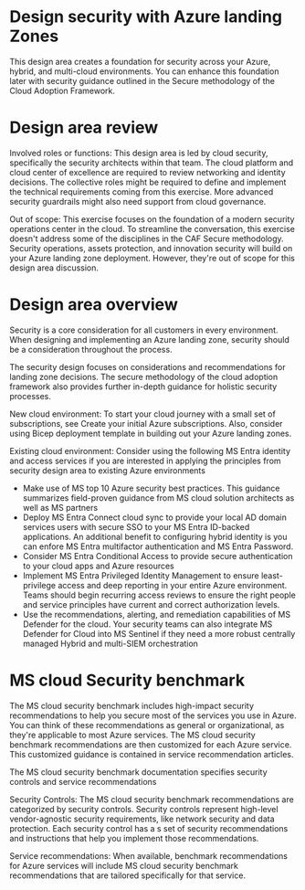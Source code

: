 # Design security with Azure landing Zones
This design area creates a foundation for security across your Azure, hybrid, and multi-cloud environments. You can enhance this foundation later with security guidance outlined in the Secure methodology of the Cloud Adoption Framework. 

# Design area review
Involved roles or functions: This design area is led by cloud security, specifically the security architects within that team. The cloud platform and cloud center of excellence are required to review networking and identity decisions. The collective roles might be required to define and implement the technical requirements coming from this exercise. More advanced security guardrails might also need support from cloud governance. 



Out of scope: This exercise focuses on the foundation of a modern security operations center in the cloud. To streamline the conversation, this exercise doesn't address some of the disciplines in the CAF Secure methodology. Security operations, assets protection, and innovation security will build on your Azure landing zone deployment. However, they're out of scope for this design area discussion. 

# Design area overview
Security is a core consideration for all customers in every environment. When designing and implementing an Azure landing zone, security should be a consideration throughout the process. 

The security design focuses on considerations and recommendations for landing zone decisions. The secure methodology of the cloud adoption framework also provides further in-depth guidance for holistic security processes.

New cloud environment: To start your cloud journey with a small set of subscriptions, see Create your initial Azure subscriptions. Also, consider using Bicep deployment template in building out your Azure landing zones. 

Existing cloud environment: Consider using the following MS Entra identity and access services if you are interested in applying the principles from security design area to existing Azure environments

- Make use of MS top 10 Azure security best practices. This guidance summarizes field-proven guidance from MS cloud solution architects as well as MS partners
- Deploy MS Entra Connect cloud sync to provide your local AD domain services users with secure SSO to your MS Entra ID-backed applications. An additional benefit to configuring hybrid identity is you can enfore MS Entra multifactor authentication and MS Entra Password.
- Consider MS Entra Conditional Access to provide secure authentication to your cloud apps and Azure resources
- Implement MS Entra Privileged Identity Management to ensure least-privilege access and deep reporting in your entire Azure environment. Teams should begin recurring access reviews to ensure the right people and service principles have current and correct authorization levels.
- Use the recommendations, alerting, and remediation capabilities of MS Defender for the cloud. Your security teams can also integrate MS Defender for Cloud into MS Sentinel if they need a more robust centrally managed Hybrid and multi-SIEM orchestration

# MS cloud Security benchmark
The MS cloud security benchmark includes high-impact security recommendations to help you secure most of the services you use in Azure. You can think of these  recommendations as general or organizational, as they're applicable to most Azure services. The MS cloud security benchmark recommendations are then customized for each Azure service. This customized guidance is contained in service recommendation articles. 

The MS cloud security benchmark documentation specifies security controls and service recommendations

Security Controls: The MS cloud security benchmark recommendations are categorized by security controls. Security controls represent high-level vendor-agnostic security requirements, like network security and data protection. Each security control has a s set of security recommendations and instructions that help you implement those recommendations. 

Service recommendations: When available, benchmark recommendations for Azure services will include MS cloud security benchmark recommendations that are tailored specifically for that service. 
